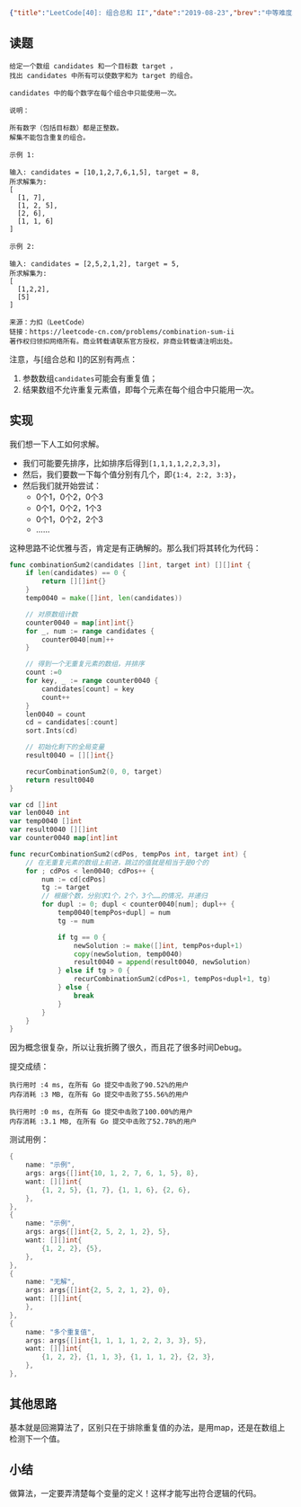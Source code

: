 ```json lw-blog-meta
{"title":"LeetCode[40]: 组合总和 II","date":"2019-08-23","brev":"中等难度。","tags":["算法与数据结构"],"path":"blog/2019/190823-LeetCode-40.md"}
```



## 读题

```text
给定一个数组 candidates 和一个目标数 target ，
找出 candidates 中所有可以使数字和为 target 的组合。

candidates 中的每个数字在每个组合中只能使用一次。

说明：

所有数字（包括目标数）都是正整数。
解集不能包含重复的组合。 

示例 1:

输入: candidates = [10,1,2,7,6,1,5], target = 8,
所求解集为:
[
  [1, 7],
  [1, 2, 5],
  [2, 6],
  [1, 1, 6]
]

示例 2:

输入: candidates = [2,5,2,1,2], target = 5,
所求解集为:
[
  [1,2,2],
  [5]
]

来源：力扣（LeetCode）
链接：https://leetcode-cn.com/problems/combination-sum-ii
著作权归领扣网络所有。商业转载请联系官方授权，非商业转载请注明出处。
```

注意，与\[组合总和 I\]的区别有两点：

1. 参数数组`candidates`可能会有重复值；
2. 结果数组不允许重复元素值，即每个元素在每个组合中只能用一次。

## 实现

我们想一下人工如何求解。

- 我们可能要先排序，比如排序后得到`[1,1,1,1,2,2,3,3]`，
- 然后，我们要数一下每个值分别有几个，即`{1:4, 2:2, 3:3}`，
- 然后我们就开始尝试：
  - 0个1，0个2，0个3
  - 0个1，0个2，1个3
  - 0个1，0个2，2个3
  - ……

这种思路不论优雅与否，肯定是有正确解的。那么我们将其转化为代码：

```go
func combinationSum2(candidates []int, target int) [][]int {
    if len(candidates) == 0 {
        return [][]int{}
    }
    temp0040 = make([]int, len(candidates))

    // 对原数组计数
    counter0040 = map[int]int{}
    for _, num := range candidates {
        counter0040[num]++
    }

    // 得到一个无重复元素的数组，并排序
    count :=0
    for key, _ := range counter0040 {
        candidates[count] = key
        count++
    }
    len0040 = count
    cd = candidates[:count]
    sort.Ints(cd)

    // 初始化剩下的全局变量
    result0040 = [][]int{}

    recurCombinationSum2(0, 0, target)
    return result0040
}

var cd []int
var len0040 int
var temp0040 []int
var result0040 [][]int
var counter0040 map[int]int

func recurCombinationSum2(cdPos, tempPos int, target int) {
    // 在无重复元素的数组上前进，跳过的值就是相当于是0个的
    for ; cdPos < len0040; cdPos++ {
        num := cd[cdPos]
        tg := target
        // 根据个数，分别求1个，2个，3个……的情况，并递归
        for dupl := 0; dupl < counter0040[num]; dupl++ {
            temp0040[tempPos+dupl] = num
            tg -= num

            if tg == 0 {
                newSolution := make([]int, tempPos+dupl+1)
                copy(newSolution, temp0040)
                result0040 = append(result0040, newSolution)
            } else if tg > 0 {
                recurCombinationSum2(cdPos+1, tempPos+dupl+1, tg)
            } else {
                break
            }
        }
    }
}
```

因为概念很复杂，所以让我折腾了很久，而且花了很多时间Debug。

提交成绩：

```text
执行用时 :4 ms, 在所有 Go 提交中击败了90.52%的用户
内存消耗 :3 MB, 在所有 Go 提交中击败了55.56%的用户

执行用时 :0 ms, 在所有 Go 提交中击败了100.00%的用户
内存消耗 :3.1 MB, 在所有 Go 提交中击败了52.78%的用户
```

测试用例：

```go
{
    name: "示例",
    args: args{[]int{10, 1, 2, 7, 6, 1, 5}, 8},
    want: [][]int{
        {1, 2, 5}, {1, 7}, {1, 1, 6}, {2, 6},
    },
},
{
    name: "示例",
    args: args{[]int{2, 5, 2, 1, 2}, 5},
    want: [][]int{
        {1, 2, 2}, {5},
    },
},
{
    name: "无解",
    args: args{[]int{2, 5, 2, 1, 2}, 0},
    want: [][]int{
    },
},
{
    name: "多个重复值",
    args: args{[]int{1, 1, 1, 1, 2, 2, 3, 3}, 5},
    want: [][]int{
        {1, 2, 2}, {1, 1, 3}, {1, 1, 1, 2}, {2, 3},
    },
},
```

## 其他思路

基本就是回溯算法了，区别只在于排除重复值的办法，是用map，还是在数组上检测下一个值。

## 小结

做算法，一定要弄清楚每个变量的定义！这样才能写出符合逻辑的代码。
